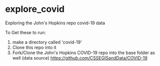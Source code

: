 # explore_covid
Exploring the John's Hopkins repo covid-19 data

To Get these to run:
1. make a directory called 'covid-19'
2. Clone this repo into it
3. Fork/Clone the John's Hopkins COVID-19 repo into the base folder as well (data source)
      https://github.com/CSSEGISandData/COVID-19
      
